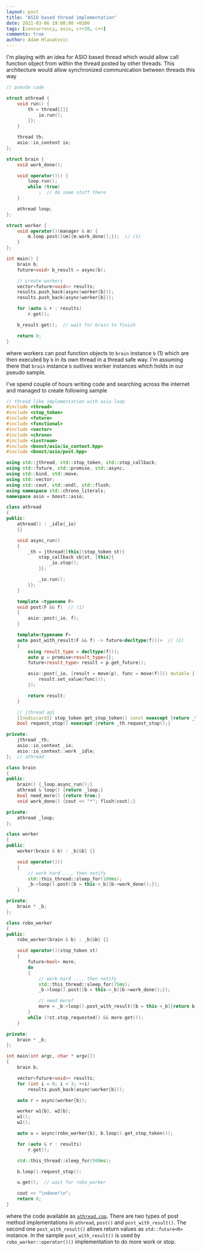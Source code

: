 ```yaml
---
layout: post
title: "ASIO based thread implementation"
date: 2021-03-06 19:00:00 +0100
tags: [concurrency, asio, c++20, c++]
comments: true
author: Adam Hlavatovic
---
```


I'm playing with an idea for ASIO based thread which would allow call function object from within the thread posted by other threads. This architecture would allow synchronized communication between threads this way

```c++
// pseudo code

struct athread {
	void run() {
		th = thread{[]{
			io.run();
		}};
	}

	thread th;
	asio::io_context io;
};

struct brain {
	void work_done();

	void operator()() {
		loop.run();
		while (true)
			;  // do some stuff there
	}

	athread loop;
};

struct worker {
	void operator()(manager & m) {
		m.loop.post([&m]{m.work_done();});  // (1)
	}
};

int main() {
	brain b;
	future<void> b_result = async(b);

	// create workers
	vector<future<void>> results;
	results.push_back(async(worker{b}));
	results.push_back(async(worker{b}));

	for (auto & r : results)
		r.get();

	b_result.get();  // wait for brain to finish

	return 0;
}
```

where workers can post function objects to `brain` instance `b` (1) which are then executed by `b` in its own thread in a thread safe way. I'm assuming there that `brain` instance `b` outlives worker instances which holds in our pseudo sample.

I've spend couple of hours writing code and searching across the internet and managed to create following sample

```c++
// thread like implementation with asio loop
#include <thread>
#include <stop_token>
#include <future>
#include <functional>
#include <vector>
#include <chrono>
#include <iostream>
#include <boost/asio/io_context.hpp>
#include <boost/asio/post.hpp>

using std::jthread, std::stop_token, std::stop_callback;
using std::future, std::promise, std::async;
using std::bind, std::move;
using std::vector;
using std::cout, std::endl, std::flush;
using namespace std::chrono_literals;
namespace asio = boost::asio;

class athread
{
public:
	athread() : _idle{_io}
	{}

	void async_run()
	{
		_th = jthread{[this](stop_token st){
			stop_callback cb{st, [this]{
				_io.stop();
			}};

			_io.run();
		}};
	}

	template <typename F>
	void post(F && f)  // (1)
	{
		asio::post(_io, f);
	}

	template<typename F>
	auto post_with_result(F && f) -> future<decltype(f())>  // (2)
	{
		using result_type = decltype(f());
		auto p = promise<result_type>{};
		future<result_type> result = p.get_future();

		asio::post(_io, [result = move(p), func = move(f)]() mutable {
			result.set_value(func());
		});

		return result;
	}

	// jthread api
	[[nodiscard]] stop_token get_stop_token() const noexcept {return _th.get_stop_token();}
	bool request_stop() noexcept {return _th.request_stop();}

private:
	jthread _th;
	asio::io_context _io;
	asio::io_context::work _idle;
};  // athread

class brain
{
public:
	brain() {_loop.async_run();}
	athread & loop() {return _loop;}
	bool need_more() {return true;}
	void work_done() {cout << "*"; flush(cout);}

private:
	athread _loop;
};

class worker
{
public:
	worker(brain & b) : _b{&b} {}

	void operator()()
	{
		// work hard ..., then notify
		std::this_thread::sleep_for(100ms);
		_b->loop().post([b = this->_b]{b->work_done();});
	}

private:
	brain * _b;
};

class robo_worker
{
public:
	robo_worker(brain & b) : _b{&b} {}

	void operator()(stop_token st)
	{
		future<bool> more;
		do
		{
			// work hard ..., then notify
			std::this_thread::sleep_for(75ms);
			_b->loop().post([b = this->_b]{b->work_done();});

			// need more?
			more = _b->loop().post_with_result([b = this->_b]{return b->need_more();});
		}
		while (!st.stop_requested() && more.get());
	}

private:
	brain * _b;
};

int main(int argc, char * argv[])
{
	brain b;

	vector<future<void>> results;
	for (int i = 0; i < 3; ++i)
		results.push_back(async(worker{b}));

	auto r = async(worker{b});

	worker w1{b}, w2{b};
	w1();
	w2();

	auto u = async(robo_worker{b}, b.loop().get_stop_token());

	for (auto & r : results)
		r.get();

	std::this_thread::sleep_for(500ms);

	b.loop().request_stop();

	u.get();  // wait for robo_worker

	cout << "\ndone!\n";
	return 0;
}
```

where the code available as [`athread.cpp`](). There are two types of post method implementations in `athread`, `post()` and `post_with_result()`. The second one `post_with_result()` allows return values as `std::future<R>` instance. In the sample `post_with_result()` is used by `robo_worker::operator()()` implementation to do more work or stop.
